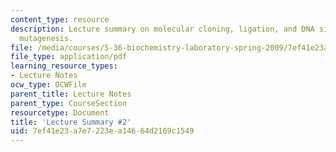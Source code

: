 ```yaml
---
content_type: resource
description: Lecture summary on molecular cloning, ligation, and DNA site-directed
  mutagenesis.
file: /media/courses/5-36-biochemistry-laboratory-spring-2009/7ef41e23a7e7223ea14664d2169c1549_536lecntwtbnk_2.pdf
file_type: application/pdf
learning_resource_types:
- Lecture Notes
ocw_type: OCWFile
parent_title: Lecture Notes
parent_type: CourseSection
resourcetype: Document
title: 'Lecture Summary #2'
uid: 7ef41e23-a7e7-223e-a146-64d2169c1549
---
```

